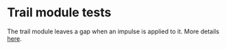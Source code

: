 # Trail module tests
The trail module leaves a gap when an impulse is applied to it. More details [here](https://wegalabs.notion.site/Particle-system-eb061cc5e430448bbd03ffdacfca1836).
